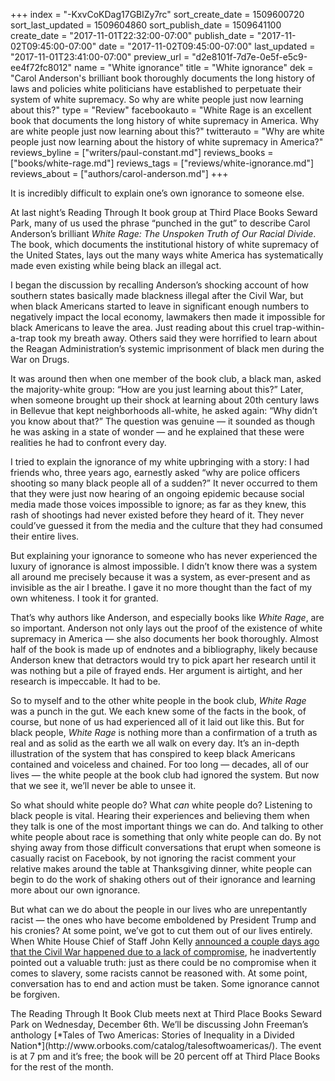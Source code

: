+++
index = "-KxvCoKDag17GBlZy7rc"
sort_create_date = 1509600720
sort_last_updated = 1509604860
sort_publish_date = 1509641100
create_date = "2017-11-01T22:32:00-07:00"
publish_date = "2017-11-02T09:45:00-07:00"
date = "2017-11-02T09:45:00-07:00"
last_updated = "2017-11-01T23:41:00-07:00"
preview_url = "d2e8101f-7d7e-0e5f-e5c9-ee4f72fc8012"
name = "White ignorance"
title = "White ignorance"
dek = "Carol Anderson's brilliant book thoroughly documents the long history of laws and policies white politicians have established to perpetuate their system of white supremacy. So why are white people just now learning about this?"
type = "Review"
facebookauto = "White Rage is an excellent book that documents the long history of white supremacy in America. Why are white people just now learning about this?"
twitterauto = "Why are white people just now learning about the history of white supremacy in America?"
reviews_byline = ["writers/paul-constant.md"]
reviews_books = ["books/white-rage.md"]
reviews_tags = ["reviews/white-ignorance.md"]
reviews_about = ["authors/carol-anderson.md"]
+++

It is incredibly difficult to explain one’s own ignorance to someone else. 

At last night’s Reading Through It book group at Third Place Books Seward Park, many of us used the phrase “punched in the gut” to describe Carol Anderson’s brilliant *White Rage: The Unspoken Truth of Our Racial Divide*. The book, which documents the institutional history of white supremacy of the United States, lays out the many ways white America has systematically made even existing while being black an illegal act. 

I began the discussion by recalling Anderson’s shocking account of how southern states basically made blackness illegal after the Civil War, but when black Americans started to leave in significant enough numbers to negatively impact the local economy, lawmakers then made it impossible for black Americans to leave the area. Just reading about this cruel trap-within-a-trap took my breath away. Others said they were horrified to learn about the Reagan Administration’s systemic imprisonment of black men during the War on Drugs.

It was around then when one member of the book club, a black man, asked the majority-white group: “How are you just learning about this?” Later, when someone brought up their shock at learning about 20th century laws in Bellevue that kept neighborhoods all-white, he asked again: “Why didn’t you know about that?” The question was genuine — it sounded as though he was asking in a state of wonder — and he explained that these were realities he had to confront every day.

I tried to explain the ignorance of my white upbringing with a story: I had friends who, three years ago, earnestly asked “why are police officers shooting so many black people all of a sudden?” It never occurred to them that they were just now hearing of an ongoing epidemic because social media made those voices impossible to ignore; as far as they knew, this rash of shootings had never existed before they heard of it. They never could’ve guessed it from the media and the culture that they had consumed their entire lives.

But explaining your ignorance to someone who has never experienced the luxury of ignorance is almost impossible. I didn’t know there was a system all around me precisely because it was a system, as ever-present and as invisible as the air I breathe. I gave it no more thought than the fact of my own whiteness. I took it for granted.

That’s why authors like Anderson, and especially books like *White Rage*, are so important. Anderson not only lays out the proof of the existence of white supremacy in America — she also documents her book thoroughly. Almost half of the book is made up of endnotes and a bibliography, likely because Anderson knew that detractors would try to pick apart her research until it was nothing but a pile of frayed ends. Her argument is airtight, and her research is impeccable. It had to be.

So to myself and to the other white people in the book club, *White Rage* was a punch in the gut. We each knew some of the facts in the book, of course, but none of us had experienced all of it laid out like this. But for black people, *White Rage* is nothing more than a confirmation of a truth as real and as solid as the earth we all walk on every day. It’s an in-depth illustration of the system that has conspired to keep black Americans contained and voiceless and chained. For too long — decades, all of our lives — the white people at the book club had ignored the system. But now that we see it, we’ll never be able to unsee it.

So what should white people do? What *can* white people do? Listening to black people is vital. Hearing their experiences and believing them when they talk is one of the most important things we can do. And talking to other white people about race is something that only white people can do. By not shying away from those difficult conversations that erupt when someone is casually racist on Facebook, by not ignoring the racist comment your relative makes around the table at Thanksgiving dinner, white people can begin to do the work of shaking others out of their ignorance and learning more about our own ignorance.
 
But what can we do about the people in our lives who are unrepentantly racist — the ones who have become emboldened by President Trump and his cronies? At some point, we’ve got to cut them out of our lives entirely. When White House Chief of Staff John Kelly [announced a couple days ago that the Civil War happened due to a lack of compromise]( http://www.cnn.com/2017/10/31/politics/john-kelly-civil-war-fox-news/index.html), he inadvertently pointed out a valuable truth: just as there could be no compromise when it comes to slavery, some racists cannot be reasoned with. At some point, conversation has to end and action must be taken. Some ignorance cannot be forgiven.

<p class="footer">The Reading Through It Book Club meets next at Third Place Books Seward Park on Wednesday, December 6th. We’ll be discussing John Freeman’s anthology [*Tales of Two Americas: Stories of Inequality in a Divided Nation*](http://www.orbooks.com/catalog/talesoftwoamericas/). The event is at 7 pm and it’s free; the book will be 20 percent off at Third Place Books for the rest of the month.</p>
